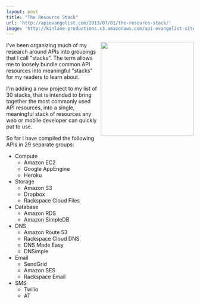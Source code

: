 ```yaml
---
layout: post
title: "The Resource Stack"
url: 'http://apievangelist.com/2013/07/01/the-resource-stack/'
image: 'http://kinlane-productions.s3.amazonaws.com/api-evangelist-site/blog/API-Stack-Colored.png'
---
```


<img class="c1" src="https://s3.amazonaws.com/kinlane-productions/api-stack/API-Stack-Colored.png" alt="" width="250" align="right" />

I've been organizing much of my research around APIs into groupings that I call "stacks". The term allows me to loosely bundle common API resources into meaningful "stacks" for my readers to learn about.

I'm adding a new project to my list of 30 stacks, that is intended to bring together the most commonly used API resources, into a single, meaningful stack of resources any web or mobile developer can quickly put to use.

So far I have compiled the following APIs in 29 separate groups:

  * Compute
    * Amazon EC2
    * Google AppEngine
    * Heroku
  * Storage
    * Amazon S3
    * Dropbox
    * Rackspace Cloud Files
  * Database
    * Amazon RDS
    * Amazon SimpleDB
  * DNS
    * Amazon Route 53
    * Rackspace Cloud DNS
    * DNS Made Easy
    * DNSimple
  * Email
    * SendGrid
    * Amazon SES
    * Rackspace Email
  * SMS
    * Twilio
    * AT